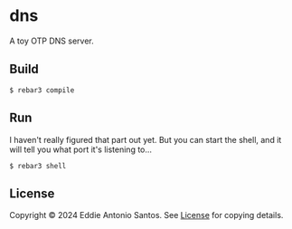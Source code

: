 dns
===

A toy OTP DNS server.

Build
-----

    $ rebar3 compile

Run
---

I haven't really figured that part out yet. But you can start the shell,
and it will tell you what port it's listening to...

    $ rebar3 shell

License
-------

Copyright © 2024 Eddie Antonio Santos. See [License](./LICENSE.md) for
copying details.
